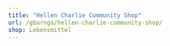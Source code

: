 ```yaml
---
title: "Hellen Charlie Community Shop"
url: /gbarnga/hellen-charlie-community-shop/
shop: Lebensmittel
---
```

